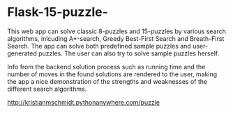 # Flask-15-puzzle-

This web app can solve classic 8-puzzles and 15-puzzles by various search algorithms, inlcuding A\*-search, Greedy Best-First Search and Breath-First Search. The app can solve both predefined sample puzzles and user-generated puzzles. The user can also try to solve sample puzzles herself.

Info from the backend solution process such as running time and the number of moves in the found solutions are rendered to the user, making the app a nice demonstration of the strengths and weaknesses of the different search algorithms.

http://kristianmschmidt.pythonanywhere.com/puzzle
